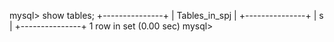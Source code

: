 mysql> show tables;
+---------------+
| Tables_in_spj |
+---------------+
| s             |
+---------------+
1 row in set (0.00 sec)
mysql>

